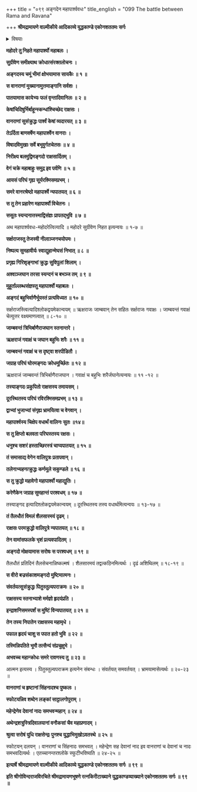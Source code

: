 +++
title = "०९९ अङ्गदेन महापार्श्ववधः"
title_english = "099 The battle between Rama and Ravana"

+++
**श्रीमद्रामायणे वाल्मीकीये आदिकाव्ये युद्धकाण्डे एकोनशततमः सर्गः**


<details><summary>विषयाः</summary>

अङ्गदेनमहापार्श्वभङ्गः ॥ १ ॥

</details>




**महोदरे तु निहते महापार्श्वो महाबलः ।**

**सुग्रीवेण समीक्ष्याथ क्रोधात्संरक्तलोचनः ।**

**अङ्गदस्य चमूं भीमां क्षोभयामास सायकैः ॥ १ ॥**

**स वानराणां मुख्यानामुत्तमाङ्गानि सर्वशः ।**

**पातयामास कायेभ्यः फलं वृन्तादिवानिलः ॥ २ ॥**

**केषांचिदिषुर्भिर्बाहून्स्कन्धांश्चिच्छेद राक्षसः ।**

**वानराणां सुसंक्रुद्धः पार्श्वं केषां व्यदारयत् ॥ ३ ॥**

**तेऽर्दिता बाणवर्षेण महापार्श्वेन वानराः ।**

**विषादविमुखाः सर्वे बभूवुर्गतचेतसः ॥ ४ ॥**

**निरीक्ष्य बलमुद्विमङ्गदो राक्षसार्दितम् ।**

**वेगं चक्रे महाबाहुः समुद्र इव पर्वणि ॥ ५ ॥**

**आयसं परिघं गृह्य सूर्यरश्मिसमप्रभम् ।**

**समरे वानरश्रेष्ठो महापार्श्वे न्यपातयत् ॥ ६ ॥**

**स तु तेन प्रहारेण महापार्श्वो विचेतनः ।**

**ससूतः स्यन्दनात्तस्माद्विसंज्ञः प्रापतद्भुवि ॥ ७ ॥**

अथ महापार्श्ववधः-महोदरेत्वित्यादि ॥ महोदरे सुग्रीवेण निहत इत्यन्वयः ॥ १-७ ॥



**सर्क्षराजस्तु तेजस्वी नीलाञ्जनचयोपमः ।**

**निष्पत्य सुमहावीर्यः स्वाद्युहान्मेघसं निभात् ॥ ८ ॥**

**प्रगृह्य गिरिशृङ्गाभां क्रुद्धः सुविपुलां शिलाम् ।**

**अश्वाञ्जघान तरसा स्यन्दनं च बभञ्ज तम् ॥ ९ ॥**

**मुहूर्ताल्लब्धसंज्ञस्तु महापार्श्वो महाबलः ।**

**अङ्गदं बहुभिर्वाणैर्भूयस्तं प्रत्यविध्यत ॥ १० ॥**

सर्क्षराजस्त्वित्यादिश्लोकद्वयमेकान्वयम् ॥ ऋक्षराजः जाम्बवान् तेन सहितः सर्क्षराजः गवाक्षः । जाम्बवन्तं गवाक्षं चेत्युत्तर वक्ष्यमाणत्वात् ॥ ८-१० ॥



**जाम्बवन्तं त्रिभिर्बाणैराजघान स्तनान्तरे ।**

**ऋक्षराजं गवाक्षं च जघान बहुभिः शरैः ॥ ११ ॥**

**जाम्बवन्तं गवाक्षं च स दृष्ट्वा शरपीडितौ ।**

**जग्राह परिघं घोरमङ्गदः क्रोधमूर्च्छितः ॥ १२ ॥**

ऋक्षराजं जाम्बवन्तं त्रिभिर्बाणैराजघान । गवाक्षं च बहुभिः शरैर्जघानेत्यन्वयः ॥ ११ -१२ ॥



**तस्याङ्गदः प्रकुपितो राक्षसस्य तमायसम् ।**

**दूरस्थितस्य परिघं रविरश्मिसमप्रभम् ॥ १३ ॥**

**द्वाभ्यां भुजाभ्यां संगृह्य भ्रामयित्वा च वेगवान् ।**

**महापार्श्वस्य चिक्षेप वधार्थं वालिनः सुतः ॥१४॥**

**स तु क्षिप्तो बलवता परिघस्तस्य रक्षसः ।**

**धनुश्च सशरं हस्ताच्छिरस्त्रं चाप्यपातयत् ॥ १५ ॥**

**तं समासाद्य वेगेन वालिपुत्रः प्रतापवान् ।**

**तलेनाभ्यहनत्क्रुद्धः कर्णमूले सकुण्डले ॥ १६ ॥**

**स तु क्रुद्धो महावेगो महापार्श्वो महाद्युतिः ।**

**करेणैकेन जग्राह सुमहान्तं परश्वधम् ॥ १७ ॥**

तस्याङ्गद इत्यादिश्लोकद्वयमेकान्वयम् ॥ दूरस्थितस्य तस्य वधार्थमित्यन्वयः ॥ १३-१७ ॥



**तं तैलधौतं विमलं शैलसारमयं दृढम् ।**

**राक्षसः परमक्रुद्धो वालिपुत्रे न्यपातयत् ॥ १८ ॥**

**तेन वामांसफलके भृशं प्रत्यवपादितम् ।**

**अङ्गदो मोक्षयामास सरोषः स परश्वधम् ॥ १९ ॥**

तैलधौतं प्रतिदिनं तैलसेचनान्निष्कल्मषं । शैलसारमयं तद्वत्कठिनमित्यर्थः । दृढं अशिथिलम् ॥ १८-१९ ॥



**स वीरो बज्रसंकाशमङ्गदो मुष्टिमात्मनः ।**

**संवर्तयत्सुसंक्रुद्धः पितुस्तुल्यपराक्रमः ॥ २० ॥**

**राक्षसस्य स्तनाभ्याशे मर्मज्ञो हृदयंप्रति ।**

**इन्द्राशनिसमस्पर्शं स मुष्टिं विन्यपातयत् ॥ २१ ॥**

**तेन तस्य निपातेन राक्षसस्य महामृधे ।**

**पफाल हृदयं चाशु स पपात हतो भुवि ॥ २२ ॥**

**तस्मिन्निपतिते भूमौ तत्सैन्यं संप्रचुक्षुभे ।**

**अभवच्च महान्क्रोधः समरे रावणस्य तु ॥ २३ ॥**

आत्मन इत्यस्य । पितुस्तुल्यपराक्रम इत्यनेन संबन्धः । संवर्तयत् समवर्तयत् । भ्रामयामासेत्यर्थः ॥ २०-२३ ॥



**वानराणां च हृष्टानां सिंहनादश्च पुष्कलः ।**

**स्फोटयन्निव शब्देन लङ्कां साट्टालगोपुराम् ।**

**महेन्द्रेणेव देवानां नादः समभवन्महान् ॥ २४ ॥**

**अथेन्द्रशत्रुस्त्रिदिवालयानां वनौकसां चैव महाप्रणादम् ।**

**श्रुत्वा सरोषं युधि राक्षसेन्द्रः पुनश्च युद्धाभिमुखोऽवतस्थे ॥ २५ ॥**

स्फोटयन् दलयन् । वानराणां च सिंहनादः समभवत् । महेन्द्रेण सह देवानां नाद इव वानराणां च देवानां च नादः समभवदित्यर्थः । एतच्चानन्तरश्लोके स्फुटीभविष्यति ॥ २४-२५ ॥



**इत्यार्षे श्रीमद्रामायणे वाल्मीकीये आदिकाव्ये युद्धकाण्डे एकोनशततमः सर्गः ॥ ९९ ॥**

**इति श्रीगोविन्दराजविरचिते श्रीमद्रामायणभूषणे रत्नकिरीटाख्याने युद्धकाण्डव्याख्याने एकोनशततमः सर्गः ॥ ९९ ॥**
